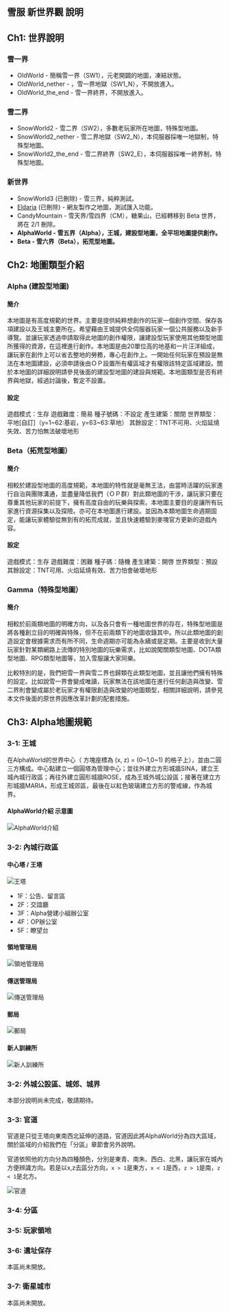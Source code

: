 雪服 新世界觀 說明
----

## Ch1: 世界說明
### 雪一界
- OldWorld - 簡稱雪一界（SW1），元老開闢的地圖，凍結狀態。
- OldWorld_nether - ，雪一界地獄（SW1_N），不開放進入。
- OldWorld_the_end - 雪一界終界，不開放進入。

### 雪二界
- SnowWorld2 - 雪二界（SW2），多數老玩家所在地圖，特殊型地圖。
- SnowWorld2_nether - 雪二界地獄（SW2_N），本伺服器採唯一地獄制，特殊型地圖。
- SnowWorld2_the_end - 雪二界終界（SW2_E），本伺服器採唯一終界制，特殊型地圖。

### 新世界
- SnowWorld3 (已刪除) - 雪三界，純粹測試。
- [Eldaria][Eldaria link] (已刪除) - 網友製作之地圖，測試匯入功能。
- CandyMountain - 雪天界/雪四界（CM），糖果山，已經轉移到 Beta 世界，將在 2/1 刪除。
- **AlphaWorld - 雪五界（Alpha），王城，建設型地圖，全平坦地圖提供創作。**
- **Beta - 雪六界（Beta），拓荒型地圖。**

## Ch2: 地圖類型介紹
### Alpha (建設型地圖)
#### 簡介
本地圖是有高度規範的世界。主要是提供純粹想創作的玩家一個創作空間、保存各項建設以及王城主要所在。希望藉由王城提供全伺服器玩家一個公共服務以及新手導覽。並讓玩家透過申請取得此地圖的創作權限，讓建設型玩家使用其他類型地圖所獲得的資源，在這裡進行創作。本地圖是由20單位高的地基和一片汪洋組成，讓玩家在創作上可以省去整地的勞務，專心在創作上。一開始任何玩家在預設是無法在本地圖建設，必須申請後由ＯＰ設置所有權區域才有權限該特定區域建設。關於本地圖的詳細說明請參見後面的建設型地圖的建設與規範。本地圖類型是否有終界與地獄，經過討論後，暫定不設置。

#### 設定
遊戲模式：生存
遊戲難度：簡易
種子號碼：不設定
產生建築：關閉
世界類型：平地[自訂]（y=1~62:基岩，y=63~63:草地）
其餘設定：TNT不可用、火焰延燒失效、苦力怕無法破壞地形

### Beta（拓荒型地圖）
#### 簡介
相較於建設型地圖的高度規範，本地圖的特性就是毫無王法，由當時活躍的玩家進行自治與團隊溝通，並盡量降低我們（ＯＰ群）對此類地圖的干涉，讓玩家只要在尊重其他玩家的前提下，擁有高度自由的玩樂與探索。本地圖主要目的是讓所有玩家進行資源採集以及探險。亦可在本地圖進行建設。並因為本類地圖生命週期固定，能讓玩家體驗從無到有的拓荒成就，並且快速體驗到麥塊官方更新的遊戲內容。

#### 設定
遊戲模式：生存
遊戲難度：困難
種子碼：隨機
產生建築：開啓
世界類型：預設
其餘設定：TNT可用、火焰延燒有效、苦力怕會破壞地形

### Gamma（特殊型地圖）
#### 簡介
相較於前兩類地圖的明確方向，以及各只會有一種地圖世界的存在，特殊型地圖是將各種創立目的明確與特殊，但不在前兩類下的地圖收錄其中。所以此類地圖的創造設定會根據需求而有所不同，生命週期亦可能為永續或是定期。主要是收到大量玩家針對某類網路上流傳的特別地圖的玩樂需求，比如說闖關類型地圖、DOTA類型地圖、RPG類型地圖等，加入雪服讓大家同樂。

比較特別的是，我們把雪一界與雪二界也歸類在此類型地圖，並且讓他們擁有特殊的設定。比如說雪一界會變成唯讀，玩家無法在該地圖在進行任何創造與改變、雪二界則會變成屬於老玩家才有權限創造與改變的地圖類型，相關詳細說明，請參見本文件後面的原世界因應改革計劃的配套措施。

## Ch3: Alpha地圖規範
### 3-1: 王城
在AlphaWorld的世界中心（ 方塊座標為 (x, z) = (0~1,0~1) 的格子上），並由二圓三方構成。中心點建立一個圓塔為管理中心；並往外建立方形城牆SINA，建立王城內城行政區；再往外建立圓形城牆ROSE，成為王城外城公設區；接著在建立方形城牆MARIA，形成王城郊區，最後在以紅色玻璃建立方形的警戒線，作為城界。

#### AlphaWorld介紹 示意圖
![AlphaWorld介紹][1]

### 3-2: 內城行政區

#### 中心塔 / 王塔
![王塔][2]
- 1F：公告、留言區
- 2F：交誼廳
- 3F：Alpha營建小組辦公室
- 4F：OP辦公室
- 5F：瞭望台

#### 領地管理局
![領地管理局][3]

#### 傳送管理局
![傳送管理局][4]

#### 郵局
![郵局][5]

#### 新人訓練所
![新人訓練所][6]

### 3-2: 外城公設區、城郊、城界
本部分說明尚未完成，敬請期待。

### 3-3: 官道
官道是只從王塔向東南西北延伸的道路，官道因此將AlphaWorld分為四大區域，關於區域的介紹我們在「分區」章節會另外說明。

官道依照他的方向分為四種顏色，分別是東青、南朱、西白、北黑，讓玩家在城內方便辨識方向。若是以x,z去區分方向，`x > 1`是東方，`x < 1`是西，`z > 1`是南，`z < 1`是北方。

![官道][7]

### 3-4: 分區


### 3-5: 玩家領地


### 3-6: 遺址保存
本區尚未開放。

### 3-7: 衛星城市
本區尚未開放。

  [Eldaria link]: http://www.minecraftforum.net/topic/822661-survcreation-eldaria-islands-v31-for-16x-15x-14x-50-biomes-3400-by-3100-750k-downloads
  [1]: https://lh6.googleusercontent.com/-7rH_5-YhVcg/UutqDXQJ8uI/AAAAAAAAJ1M/ctDcQS8H5tA/s400/Alpha%25E5%259C%25B0%25E5%259C%2596%25E4%25BB%258B%25E7%25B4%25B9.png "Alpha地圖介紹.png"
  [2]: https://lh6.googleusercontent.com/-XIDcOiT3BrQ/UutuqkQoGII/AAAAAAAAJ1g/0Sy0wfxKYZo/s400/%25E7%258E%258B%25E5%25A1%2594.png "王塔.png"
  [3]: https://lh6.googleusercontent.com/-LMo624lyFTs/Uutx8G--Q0I/AAAAAAAAJ18/5o6Kd7Vel_g/s500/%25E9%25A0%2598%25E5%259C%25B0%25E7%25AE%25A1%25E7%2590%2586%25E5%25B1%2580.png "領地管理局.png"
  [4]: https://lh6.googleusercontent.com/-9JixyNzJDXA/UutyFHqykbI/AAAAAAAAJ2Q/_NxShTQBueM/s500/%25E5%2582%25B3%25E9%2580%2581%25E7%25AE%25A1%25E7%2590%2586%25E5%25B1%2580.png "傳送管理局.png"
  [5]: https://lh5.googleusercontent.com/-ys4lHHnx1wc/UutySXVM7bI/AAAAAAAAJ2k/hFGK_k5nP_o/s500/%25E9%2583%25B5%25E5%25B1%2580.png "郵局.png"
  [6]: https://lh6.googleusercontent.com/-Vc8se85IqIQ/Uutyc1PXi0I/AAAAAAAAJ24/mzycGP1onbM/s500/%25E6%2596%25B0%25E4%25BA%25BA%25E8%25A8%2593%25E7%25B7%25B4%25E6%2589%2580.png "新人訓練所.png"
  [7]: https://lh3.googleusercontent.com/-UL9D_8i3Y1A/Uut4QHdfKnI/AAAAAAAAJ3Q/C-mz_JHLUJ8/s500/%25E5%25AE%2598%25E9%2581%2593.png "官道.png"
